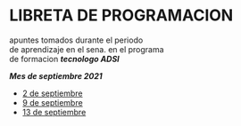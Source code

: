 # LIBRETA DE PROGRAMACION<br>

apuntes tomados durante el periodo<br>
de aprendizaje en el sena. en el programa<br>
 de formacion ***tecnologo ADSI***


***Mes de septiembre 2021***

- [2 de septiembre](septiembre-2021/2-septiembre-2021.md)
- [9 de septiembre](septiembre-2021/9-septiembre-2021.md)
- [13 de septiembre](septiembre-2021/13-septiembre-2021.md)
